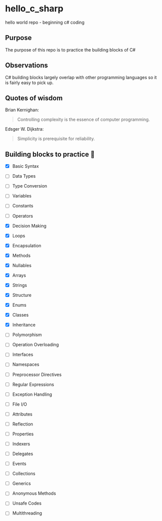 # hello_c_sharp
hello world repo - beginning c# coding

## Purpose
The purpose of this repo is to practice the building blocks of C#

## Observations
C# building blocks largely overlap with other programming languages so it is fairly easy to pick up.

## Quotes of wisdom
Brian Kernighan:
> Controlling complexity is the essence of computer programming.


Edsger W. Dijkstra:
> Simplicity is prerequisite for reliability.



## Building blocks to practice :floppy_disk:
- [x] Basic Syntax
- [ ] Data Types
- [ ] Type Conversion
- [ ] Variables
- [ ] Constants
- [ ] Operators
- [x] Decision Making
- [x] Loops
- [x] Encapsulation
- [x] Methods
- [x] Nullables
- [x] Arrays
- [x] Strings
- [x] Structure
- [x] Enums
- [x] Classes
- [x] Inheritance
- [ ] Polymorphism
- [ ] Operation Overloading
- [ ] Interfaces
- [ ] Namespaces
- [ ] Preprocessor Directives
- [ ] Regular Expressions
- [ ] Exception Handling
- [ ] File I/O

- [ ] Attributes
- [ ] Reflection
- [ ] Properties
- [ ] Indexers
- [ ] Delegates
- [ ] Events
- [ ] Collections
- [ ] Generics
- [ ] Anonymous Methods
- [ ] Unsafe Codes
- [ ] Multithreading
